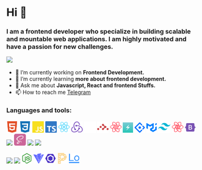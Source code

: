 <h1>Hi 👋</h1>
<h3>I am a frontend developer who specialize in building scalable and mountable web applications. I am highly motivated and have a passion for new challenges.</h3>

![](https://komarev.com/ghpvc/?username=sharipovme)

- 🔭 I’m currently working on **Frontend Development.**
- 🌱 I’m currently learning **more about frontend development.**
- 💬 Ask me about **Javascript, React and frontend Stuffs.**
- 📫 How to reach me [Telegram](https://t.me/sharipovme)

<h3>Languages and tools: </h3> 

<code><img height="30" src="./html.svg"></code> 
<code><img height="30" src="./css.svg"></code>
<code><img height="30" src="./javascript.svg"></code> 
<code><img height="30" src="./typescript.svg"></code> 
<code><img height="30" src="./reactjs.svg"></code> 
<code><img height="30" src="./redux.svg"></code> 
<code><img height="30" src="./nextjs.svg"></code> 
<code><img height="30" src="./react_router.svg"></code> 
<code><img height="30" src="./react_query.svg"></code> 
<code><img height="27" src="./chakraui.png"></code> 
<code><img height="27" src="./antd.svg"></code> 
<code><img height="27" src="./mui.svg"></code> 
<code><img height="32" src="./tailwindcss.svg"></code> 
<code><img height="30" src="./react_table.svg"></code> 
<code><img height="28" src="./bootstrap.svg"></code> 
<code><img height="27" src="https://avatars.githubusercontent.com/u/20658825?s=200&v=4"></code> 
<code><img height="31" src="./sass.svg"></code>
<code><img height="28" src="https://avatars.githubusercontent.com/u/1335026?s=200&v=4"></code> 
<code><img height="31" src="https://avatars.githubusercontent.com/u/32372333?s=200&v=4"></code> 
<br/><br/>
<code><img height="28" src="https://user-images.githubusercontent.com/4060187/61057426-4e5a4600-a3c3-11e9-9114-630743e05814.png"></code>
<code><img height="28" src="https://www.gitbook.com/cdn-cgi/image/width=40,height=40,fit=contain,dpr=2,format=auto/https%3A%2F%2F1143667985-files.gitbook.io%2F~%2Ffiles%2Fv0%2Fb%2Fgitbook-legacy-files%2Fo%2Fspaces%252F-L9iS6Wm2hynS5H9Gj7j%252Favatar.png%3Fgeneration%3D1523462254548780%26alt%3Dmedia"></code> 
<code><img height="27" src="./nodejs.svg"></code> 
<code><img height="27" src="./vite.svg"></code> 
<code><img height="27" src="./eslint.svg"></code> 
<code><img height="27" src="./prettier.svg"></code> 
<code><img height="27" src="./lodash.svg"></code> 
